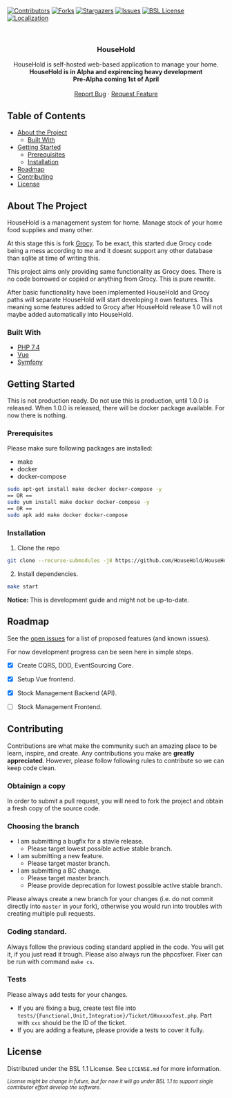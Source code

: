 [![Contributors][contributors-shield]][contributors-url]
[![Forks][forks-shield]][forks-url]
[![Stargazers][stars-shield]][stars-url]
[![Issues][issues-shield]][issues-url]
[![BSL License][license-shield]][license-url]
[![Localization][locale-shield]][locale-url]


<br />
<p align="center">
  <!--
  <a href="https://github.com/HouseHold/HouseHold">
    <img src="logo.png" alt="Logo" width="80" height="80">
  </a>
  -->

  <h3 align="center">HouseHold</h3>

  <p align="center">
    HouseHold is self-hosted web-based application to manage your home.
    <br />
    <strong> HouseHold is in Alpha and expirencing heavy development</strong>
    <br />
    <strong> Pre-Alpha coming 1st of April </strong>
    <!-- <a href="https://github.com/HouseHold/HouseHold"><strong>Explore the docs »</strong></a> -->
    <br />
    <br />
    <!-- TODO: <a href="https://github.com/github_username/repo">View Demo</a> -->
    <!-- · -->
    <a href="https://github.com/HouseHold/HouseHold/issues">Report Bug</a>
    ·
    <a href="https://github.com/HouseHold/HouseHold/issues">Request Feature</a>
  </p>
</p>


## Table of Contents

* [About the Project](#about-the-project)
  * [Built With](#built-with)
* [Getting Started](#getting-started)
  * [Prerequisites](#prerequisites)
  * [Installation](#installation)
* [Roadmap](#roadmap)
* [Contributing](#contributing)
* [License](#license)



## About The Project

HouseHold is a management system for home. Manage stock of your home
food supplies and many other.

At this stage this is fork [Grocy](https://github.com/grocy/grocy).
To be exact, this started due Grocy code being a mess according to me
and it doesnt support any other database than sqlite at time of writing this.

This project aims only providing same functionality as Grocy does.
There is no code borrowed or copied or anything from Grocy. This is
pure rewrite.

After basic functionality have been implemented HouseHold and Grocy paths
will separate HouseHold will start developing it own features. This meaning
some features added to Grocy after HouseHold release 1.0 will not maybe
added automatically into HouseHold.

### Built With

* [PHP 7.4](https://php.net)
* [Vue](https://vuejs.org/)
* [Symfony ](https://symfony.com/)

## Getting Started

This is not production ready. Do not use this is production, until 1.0.0 is released.
When 1.0.0 is released, there will be docker package available. For now there is nothing.

### Prerequisites

Please make sure following packages are installed:
* make
* docker
* docker-compose
```sh
sudo apt-get install make docker docker-compose -y
== OR ==
sudo yum install make docker docker-compose -y
== OR ==
sudo apk add make docker docker-compose
```

### Installation
 
1. Clone the repo
```sh
git clone --recurse-submodules -j8 https://github.com/HouseHold/HouseHold.git
```
2. Install dependencies.
```sh
make start
```

<strong> Notice: </strong> This is development guide and might not be up-to-date.

## Roadmap

See the [open issues](https://github.com/HouseHold/HouseHold/issues) for a list of proposed features (and known issues).

For now development progress can be seen here in simple steps.

- [x] Create CQRS, DDD, EventSourcing Core.
- [x] Setup Vue frontend.
- [x] Stock Management Backend (API).
- [ ] Stock Management Frontend.


<!-- CONTRIBUTING -->
## Contributing

Contributions are what make the community such an amazing place to be learn, inspire, and create. Any contributions you make are **greatly appreciated**. However, please follow following rules to contribute so we can keep code clean.

### Obtainign a copy

In order to submit a pull request, you will need to fork the project and obtain a fresh copy of the source code.

### Choosing the branch

- I am submitting a bugfix for a stavle release.
  - Please target lowest possible active stable branch.
- I am submitting a new feature.
  - Please target master branch.
- I am submitting a BC change.
  - Please target master branch.
  - Please provide deprecation for lowest possible active stable branch.


Please always create a new branch for your changes (i.e. do not commit directly into `master` in your fork), otherwise you would run into troubles with creating multiple pull requests.

### Coding standard.

Always follow the previous coding standard applied in the code. You will get it, if you just read it trough. Please also always run the phpcsfixer. Fixer can  be run with command `make cs`.

### Tests

Please always add tests for your changes.
- If you are fixing a bug, create test file into `tests/{Functional,Unit,Integration}/Ticket/GHxxxxxTest.php`. 
Part with `xxx` should be the ID of the ticket.
- If you are adding a feature, please provide a tests to cover it fully.


<!-- LICENSE -->
## License

Distributed under the BSL 1.1 License. See `LICENSE.md` for more information.

<small>_License might be change in future, but for now it will go under BSL 1.1 to
support single contributor effort develop the software._</small>


<!-- MARKDOWN LINKS & IMAGES -->
[activity-shield]: https://img.shields.io/github/commit-activity/m/HouseHold/HouseHold?label=commits
[activity-link]: https://github.com/HouseHold/HouseHold/commits/master
[contributors-shield]: https://img.shields.io/github/contributors/HouseHold/HouseHold.svg?style=flat-square
[contributors-url]: https://github.com/HouseHold/HouseHold/graphs/contributors
[forks-shield]: https://img.shields.io/github/forks/HouseHold/HouseHold.svg?style=flat-square
[forks-url]: https://github.com/HouseHold/HouseHold/network/members
[stars-shield]: https://img.shields.io/github/stars/HouseHold/HouseHold.svg?style=flat-square
[stars-url]: https://github.com/HouseHold/HouseHold/stargazers
[issues-shield]: https://img.shields.io/github/issues/HouseHold/HouseHold.svg?style=flat-square
[issues-url]: https://github.com/HouseHold/HouseHold/issues
[license-shield]: https://img.shields.io/badge/License-BSL%201.1-brightgreen.svg?style=flat-square
[license-url]: https://github.com/HouseHold/HouseHold/blob/master/LICENSE.txt
[locale-shield]: https://badges.crowdin.net/household/localized.svg
[locale-url]: https://crowdin.com/project/household
[product-screenshot]: images/screenshot.png
